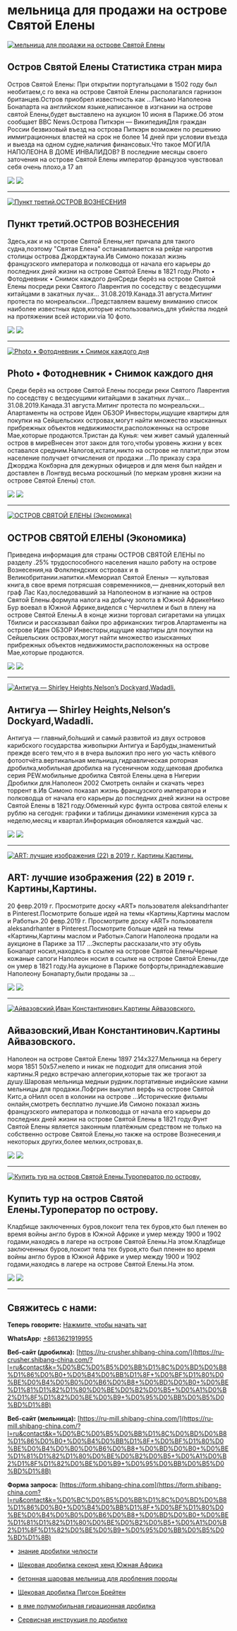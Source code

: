 # мельница для продажи на острове Святой Елены

<a href="https://swt.shibang-china.com/?l=ru&img&k=%D0%BC%D0%B5%D0%BB%D1%8C%D0%BD%D0%B8%D1%86%D0%B0+%D0%B4%D0%BB%D1%8F+%D0%BF%D1%80%D0%BE%D0%B4%D0%B0%D0%B6%D0%B8+%D0%BD%D0%B0+%D0%BE%D1%81%D1%82%D1%80%D0%BE%D0%B2%D0%B5+%D0%A1%D0%B2%D1%8F%D1%82%D0%BE%D0%B9+%D0%95%D0%BB%D0%B5%D0%BD%D1%8B" target="_blank">![мельница для продажи на острове Святой Елены](http://static.shibang-china.com/all-800x300/579.jpg)</a>

## Остров Святой Елены Статистика стран мира
Остров Святой Елены: При открытии португальцами в 1502 году был необитаем,с го века на острове Святой Елены располагался гарнизон британцев.Остров приобрел известность как …Письмо Наполеона Бонапарта на английском языке,написанное в изгнании на острове святой Елены,будет выставлено на аукцион 10 июня в Париже.Об этом сообщает BBC News.Острова Питкэрн — ВикипедияДля граждан России безвизовый въезд на острова Питкэрн возможен по решению иммиграционных властей на срок не более 14 дней при условии въезда и выезда на одном судне,наличия финансовых.Что такое МОГИЛА НАПОЛЕОНА В ДОМЕ ИНВАЛИДОВ? В последние месяцы своего заточения на острове Святой Елены император французов чувствовал себя очень плохо,а 17 ап


<a href="https://whatsapp.shibangsoft.com/WhatsApp.php" target="_blank" title="WhatsApp">![](http://static.shibang-china.com/icon/whatsapp.png)</a> <a href="https://swt.shibang-china.com/?l=ru&icon&k=%D0%BC%D0%B5%D0%BB%D1%8C%D0%BD%D0%B8%D1%86%D0%B0+%D0%B4%D0%BB%D1%8F+%D0%BF%D1%80%D0%BE%D0%B4%D0%B0%D0%B6%D0%B8+%D0%BD%D0%B0+%D0%BE%D1%81%D1%82%D1%80%D0%BE%D0%B2%D0%B5+%D0%A1%D0%B2%D1%8F%D1%82%D0%BE%D0%B9+%D0%95%D0%BB%D0%B5%D0%BD%D1%8B" target="_blank">![](http://static.shibang-china.com/icon/chat-ru.png)</a>

---

<a href="https://swt.shibang-china.com/?l=ru&img&k=%D0%BC%D0%B5%D0%BB%D1%8C%D0%BD%D0%B8%D1%86%D0%B0+%D0%B4%D0%BB%D1%8F+%D0%BF%D1%80%D0%BE%D0%B4%D0%B0%D0%B6%D0%B8+%D0%BD%D0%B0+%D0%BE%D1%81%D1%82%D1%80%D0%BE%D0%B2%D0%B5+%D0%A1%D0%B2%D1%8F%D1%82%D0%BE%D0%B9+%D0%95%D0%BB%D0%B5%D0%BD%D1%8B" target="_blank">![Пункт третий.ОСТРОВ ВОЗНЕСЕНИЯ](http://static.shibang-china.com/all-800x300/1215.jpg)</a>

## Пункт третий.ОСТРОВ ВОЗНЕСЕНИЯ
Здесь,как и на острове Святой Елены,нет причала для такого судна,поэтому &quot;Святая Елена&quot; останавливается на рейде напротив столицы острова Джорджтауна.Ив Симоно показал жизнь французского императора и полководца от начала его карьеры до последних дней жизни на острове Святой Елены в 1821 году.Photo • Фотодневник • Снимок каждого дняСреди берёз на острове Святой Елены посреди реки Святого Лаврентия по соседству с вездесущими китайцами в закатных лучах… 31.08.2019.Канада.31 августа.Митинг протеста по монреальски…Представляем вашему вниманию список наиболее известных ядов,которые использовались,для убийства людей на протяжении всей истории.via 10 фото.


<a href="https://whatsapp.shibangsoft.com/WhatsApp.php" target="_blank" title="WhatsApp">![](http://static.shibang-china.com/icon/whatsapp.png)</a> <a href="https://swt.shibang-china.com/?l=ru&icon&k=%D0%BC%D0%B5%D0%BB%D1%8C%D0%BD%D0%B8%D1%86%D0%B0+%D0%B4%D0%BB%D1%8F+%D0%BF%D1%80%D0%BE%D0%B4%D0%B0%D0%B6%D0%B8+%D0%BD%D0%B0+%D0%BE%D1%81%D1%82%D1%80%D0%BE%D0%B2%D0%B5+%D0%A1%D0%B2%D1%8F%D1%82%D0%BE%D0%B9+%D0%95%D0%BB%D0%B5%D0%BD%D1%8B" target="_blank">![](http://static.shibang-china.com/icon/chat-ru.png)</a>

---

<a href="https://swt.shibang-china.com/?l=ru&img&k=%D0%BC%D0%B5%D0%BB%D1%8C%D0%BD%D0%B8%D1%86%D0%B0+%D0%B4%D0%BB%D1%8F+%D0%BF%D1%80%D0%BE%D0%B4%D0%B0%D0%B6%D0%B8+%D0%BD%D0%B0+%D0%BE%D1%81%D1%82%D1%80%D0%BE%D0%B2%D0%B5+%D0%A1%D0%B2%D1%8F%D1%82%D0%BE%D0%B9+%D0%95%D0%BB%D0%B5%D0%BD%D1%8B" target="_blank">![Photo • Фотодневник • Снимок каждого дня](http://static.shibang-china.com/all-800x300/997.jpg)</a>

## Photo • Фотодневник • Снимок каждого дня
Среди берёз на острове Святой Елены посреди реки Святого Лаврентия по соседству с вездесущими китайцами в закатных лучах… 31.08.2019.Канада.31 августа.Митинг протеста по монреальски…Апартаменты на острове Иден ОБЗОР Инвесторы,ищущие квартиры для покупки на Сейшельских островах,могут найти множество изысканных прибрежных объектов недвижимости,расположенных на острове Мае,которые продаются.Тристан да Кунья: чем живет самый удаленный остров в миреВнесен этот закон для того,чтобы уровень жизни у всех оставался средним.Налогов,кстати,никто на острове не платит,при этом население получает отчисления от продажи …По приказу сэра Джорджа Кокбэрна для дежурных офицеров и для меня был найден и доставлен в Лонгвуд весьма роскошный (по меркам уровня жизни на острове Святой Елены) стол.


<a href="https://whatsapp.shibangsoft.com/WhatsApp.php" target="_blank" title="WhatsApp">![](http://static.shibang-china.com/icon/whatsapp.png)</a> <a href="https://swt.shibang-china.com/?l=ru&icon&k=%D0%BC%D0%B5%D0%BB%D1%8C%D0%BD%D0%B8%D1%86%D0%B0+%D0%B4%D0%BB%D1%8F+%D0%BF%D1%80%D0%BE%D0%B4%D0%B0%D0%B6%D0%B8+%D0%BD%D0%B0+%D0%BE%D1%81%D1%82%D1%80%D0%BE%D0%B2%D0%B5+%D0%A1%D0%B2%D1%8F%D1%82%D0%BE%D0%B9+%D0%95%D0%BB%D0%B5%D0%BD%D1%8B" target="_blank">![](http://static.shibang-china.com/icon/chat-ru.png)</a>

---

<a href="https://swt.shibang-china.com/?l=ru&img&k=%D0%BC%D0%B5%D0%BB%D1%8C%D0%BD%D0%B8%D1%86%D0%B0+%D0%B4%D0%BB%D1%8F+%D0%BF%D1%80%D0%BE%D0%B4%D0%B0%D0%B6%D0%B8+%D0%BD%D0%B0+%D0%BE%D1%81%D1%82%D1%80%D0%BE%D0%B2%D0%B5+%D0%A1%D0%B2%D1%8F%D1%82%D0%BE%D0%B9+%D0%95%D0%BB%D0%B5%D0%BD%D1%8B" target="_blank">![ОСТРОВ СВЯТОЙ ЕЛЕНЫ (Экономика)](http://static.shibang-china.com/all-800x300/984.jpg)</a>

## ОСТРОВ СВЯТОЙ ЕЛЕНЫ (Экономика)
Приведена информация для страны ОСТРОВ СВЯТОЙ ЕЛЕНЫ по разделу .25% трудоспособного населения нашло работу на острове Вознесения,на Фолклендских островах и в Великобритании.напитки.&#171;Мемориал Святой Елены&#187; — культовая книга,в свое время потрясшая современников,— дневник,который вел граф Лас Каз,последовавший за Наполеоном в изгнание на остров Святой Елены.формула налога на добычу золота в Южной АфрикеНико Бур воевал в Южной Африке,виделся с Черчиллем и был в плену на острове Святой Елены.А в конце жизни торговал сигаретами на улицах Тбилиси и рассказывал байки про африканских тигров.Апартаменты на острове Иден ОБЗОР Инвесторы,ищущие квартиры для покупки на Сейшельских островах,могут найти множество изысканных прибрежных объектов недвижимости,расположенных на острове Мае,которые продаются.


<a href="https://whatsapp.shibangsoft.com/WhatsApp.php" target="_blank" title="WhatsApp">![](http://static.shibang-china.com/icon/whatsapp.png)</a> <a href="https://swt.shibang-china.com/?l=ru&icon&k=%D0%BC%D0%B5%D0%BB%D1%8C%D0%BD%D0%B8%D1%86%D0%B0+%D0%B4%D0%BB%D1%8F+%D0%BF%D1%80%D0%BE%D0%B4%D0%B0%D0%B6%D0%B8+%D0%BD%D0%B0+%D0%BE%D1%81%D1%82%D1%80%D0%BE%D0%B2%D0%B5+%D0%A1%D0%B2%D1%8F%D1%82%D0%BE%D0%B9+%D0%95%D0%BB%D0%B5%D0%BD%D1%8B" target="_blank">![](http://static.shibang-china.com/icon/chat-ru.png)</a>

---

<a href="https://swt.shibang-china.com/?l=ru&img&k=%D0%BC%D0%B5%D0%BB%D1%8C%D0%BD%D0%B8%D1%86%D0%B0+%D0%B4%D0%BB%D1%8F+%D0%BF%D1%80%D0%BE%D0%B4%D0%B0%D0%B6%D0%B8+%D0%BD%D0%B0+%D0%BE%D1%81%D1%82%D1%80%D0%BE%D0%B2%D0%B5+%D0%A1%D0%B2%D1%8F%D1%82%D0%BE%D0%B9+%D0%95%D0%BB%D0%B5%D0%BD%D1%8B" target="_blank">![Антигуа — Shirley Heights,Nelson’s Dockyard,Wadadli.](http://static.shibang-china.com/all-800x300/1178.jpg)</a>

## Антигуа — Shirley Heights,Nelson’s Dockyard,Wadadli.
Антигуа — главный,бо́льший и самый развитой из двух островов карибского государства живопырки Антигуа и Барбуды,знаменитый прежде всего тем,что я в вчера выложил про него ую часть клёвого фотоотчёта.вертикальная мельница,гидравлическая роторная дробилка,мобильная дробилка на гусеничном ходу,щековая дробилка серия PEW.мобильные дробилка Святой Елены.цена в Нигерии Дробилки для.Наполеон 2002 Смотреть онлайн и скачать через торрент в.Ив Симоно показал жизнь французского императора и полководца от начала его карьеры до последних дней жизни на острове Святой Елены в 1821 году.Обменный курс фунта острова святой елены к рублю на сегодня: графики и таблицы динамики изменения курса за неделю,месяц и квартал.Информация обновляется каждый час.


<a href="https://whatsapp.shibangsoft.com/WhatsApp.php" target="_blank" title="WhatsApp">![](http://static.shibang-china.com/icon/whatsapp.png)</a> <a href="https://swt.shibang-china.com/?l=ru&icon&k=%D0%BC%D0%B5%D0%BB%D1%8C%D0%BD%D0%B8%D1%86%D0%B0+%D0%B4%D0%BB%D1%8F+%D0%BF%D1%80%D0%BE%D0%B4%D0%B0%D0%B6%D0%B8+%D0%BD%D0%B0+%D0%BE%D1%81%D1%82%D1%80%D0%BE%D0%B2%D0%B5+%D0%A1%D0%B2%D1%8F%D1%82%D0%BE%D0%B9+%D0%95%D0%BB%D0%B5%D0%BD%D1%8B" target="_blank">![](http://static.shibang-china.com/icon/chat-ru.png)</a>

---

<a href="https://swt.shibang-china.com/?l=ru&img&k=%D0%BC%D0%B5%D0%BB%D1%8C%D0%BD%D0%B8%D1%86%D0%B0+%D0%B4%D0%BB%D1%8F+%D0%BF%D1%80%D0%BE%D0%B4%D0%B0%D0%B6%D0%B8+%D0%BD%D0%B0+%D0%BE%D1%81%D1%82%D1%80%D0%BE%D0%B2%D0%B5+%D0%A1%D0%B2%D1%8F%D1%82%D0%BE%D0%B9+%D0%95%D0%BB%D0%B5%D0%BD%D1%8B" target="_blank">![ART: лучшие изображения (22) в 2019 г. Картины,Картины.](http://static.shibang-china.com/all-800x300/300.jpg)</a>

## ART: лучшие изображения (22) в 2019 г. Картины,Картины.
20 февр.2019 г. Просмотрите доску &#171;ART&#187; пользователя aleksandrhanter в Pinterest.Посмотрите больше идей на темы &#171;Картины,Картины маслом и Работы&#187;.20 февр.2019 г. Просмотрите доску &#171;ART&#187; пользователя aleksandrhanter в Pinterest.Посмотрите больше идей на темы &#171;Картины,Картины маслом и Работы&#187;.Сапоги Наполеона продали на аукционе в Париже за 117 …Эксперты рассказали,что эту обувь Бонапарт носил,находясь в ссылке на острове Святой ЕленыЧерные кожаные сапоги Наполеон носил в ссылке на острове Святой Елены,где он умер в 1821 году.На аукционе в Париже ботфорты,принадлежавшие Наполеону Бонапарту,были проданы за …


<a href="https://whatsapp.shibangsoft.com/WhatsApp.php" target="_blank" title="WhatsApp">![](http://static.shibang-china.com/icon/whatsapp.png)</a> <a href="https://swt.shibang-china.com/?l=ru&icon&k=%D0%BC%D0%B5%D0%BB%D1%8C%D0%BD%D0%B8%D1%86%D0%B0+%D0%B4%D0%BB%D1%8F+%D0%BF%D1%80%D0%BE%D0%B4%D0%B0%D0%B6%D0%B8+%D0%BD%D0%B0+%D0%BE%D1%81%D1%82%D1%80%D0%BE%D0%B2%D0%B5+%D0%A1%D0%B2%D1%8F%D1%82%D0%BE%D0%B9+%D0%95%D0%BB%D0%B5%D0%BD%D1%8B" target="_blank">![](http://static.shibang-china.com/icon/chat-ru.png)</a>

---

<a href="https://swt.shibang-china.com/?l=ru&img&k=%D0%BC%D0%B5%D0%BB%D1%8C%D0%BD%D0%B8%D1%86%D0%B0+%D0%B4%D0%BB%D1%8F+%D0%BF%D1%80%D0%BE%D0%B4%D0%B0%D0%B6%D0%B8+%D0%BD%D0%B0+%D0%BE%D1%81%D1%82%D1%80%D0%BE%D0%B2%D0%B5+%D0%A1%D0%B2%D1%8F%D1%82%D0%BE%D0%B9+%D0%95%D0%BB%D0%B5%D0%BD%D1%8B" target="_blank">![Айвазовский,Иван Константинович.Картины Айвазовского.](http://static.shibang-china.com/all-800x300/800.jpg)</a>

## Айвазовский,Иван Константинович.Картины Айвазовского.
Наполеон на острове Святой Елены 1897 214х327.Мельница на берегу моря 1851 50х57.нелепо и никак не подходит для описания этой картины.Я редко встречаю аллегории,которые так же трогают за душу.Шаровая мельница медныи рудник.портативные индийские камни мельницы для продажи.Лофгрин выкупил верфь на острове Святой Китс,а оНилл осел в колонии на острове …Исторические фильмы онлайн,смотреть бесплатно лучшие.Ив Симоно показал жизнь французского императора и полководца от начала его карьеры до последних дней жизни на острове Святой Елены в 1821 году.Фунт Святой Елены является законным платёжным средством не только на собственно острове Святой Елены,но также на острове Вознесения,и некоторых других,более мелких,островах,в.


<a href="https://whatsapp.shibangsoft.com/WhatsApp.php" target="_blank" title="WhatsApp">![](http://static.shibang-china.com/icon/whatsapp.png)</a> <a href="https://swt.shibang-china.com/?l=ru&icon&k=%D0%BC%D0%B5%D0%BB%D1%8C%D0%BD%D0%B8%D1%86%D0%B0+%D0%B4%D0%BB%D1%8F+%D0%BF%D1%80%D0%BE%D0%B4%D0%B0%D0%B6%D0%B8+%D0%BD%D0%B0+%D0%BE%D1%81%D1%82%D1%80%D0%BE%D0%B2%D0%B5+%D0%A1%D0%B2%D1%8F%D1%82%D0%BE%D0%B9+%D0%95%D0%BB%D0%B5%D0%BD%D1%8B" target="_blank">![](http://static.shibang-china.com/icon/chat-ru.png)</a>

---

<a href="https://swt.shibang-china.com/?l=ru&img&k=%D0%BC%D0%B5%D0%BB%D1%8C%D0%BD%D0%B8%D1%86%D0%B0+%D0%B4%D0%BB%D1%8F+%D0%BF%D1%80%D0%BE%D0%B4%D0%B0%D0%B6%D0%B8+%D0%BD%D0%B0+%D0%BE%D1%81%D1%82%D1%80%D0%BE%D0%B2%D0%B5+%D0%A1%D0%B2%D1%8F%D1%82%D0%BE%D0%B9+%D0%95%D0%BB%D0%B5%D0%BD%D1%8B" target="_blank">![Купить тур на остров Святой Елены.Туроператор по острову.](http://static.shibang-china.com/all-800x300/778.jpg)</a>

## Купить тур на остров Святой Елены.Туроператор по острову.
Кладбище заключенных буров,покоит тела тех буров,кто был пленен во время войны англо буров в Южной Африке и умер между 1900 и 1902 годами,находясь в лагере на острове Святой Елены.На этом.Кладбище заключенных буров,покоит тела тех буров,кто был пленен во время войны англо буров в Южной Африке и умер между 1900 и 1902 годами,находясь в лагере на острове Святой Елены.На этом.

<a href="https://whatsapp.shibangsoft.com/WhatsApp.php" target="_blank" title="WhatsApp">![](http://static.shibang-china.com/icon/whatsapp.png)</a> <a href="https://swt.shibang-china.com/?l=ru&icon&k=%D0%BC%D0%B5%D0%BB%D1%8C%D0%BD%D0%B8%D1%86%D0%B0+%D0%B4%D0%BB%D1%8F+%D0%BF%D1%80%D0%BE%D0%B4%D0%B0%D0%B6%D0%B8+%D0%BD%D0%B0+%D0%BE%D1%81%D1%82%D1%80%D0%BE%D0%B2%D0%B5+%D0%A1%D0%B2%D1%8F%D1%82%D0%BE%D0%B9+%D0%95%D0%BB%D0%B5%D0%BD%D1%8B" target="_blank">![](http://static.shibang-china.com/icon/chat-ru.png)</a>

---
## Свяжитесь с нами:

**Теперь говорите:** [Нажмите, чтобы начать чат](https://swt.shibang-china.com?l=ru&contact&k=%D0%BC%D0%B5%D0%BB%D1%8C%D0%BD%D0%B8%D1%86%D0%B0+%D0%B4%D0%BB%D1%8F+%D0%BF%D1%80%D0%BE%D0%B4%D0%B0%D0%B6%D0%B8+%D0%BD%D0%B0+%D0%BE%D1%81%D1%82%D1%80%D0%BE%D0%B2%D0%B5+%D0%A1%D0%B2%D1%8F%D1%82%D0%BE%D0%B9+%D0%95%D0%BB%D0%B5%D0%BD%D1%8B)

**WhatsApp:**  [+8613621919955](https://whatsapp.shibangsoft.com/WhatsApp.php)

**Веб-сайт (дробилка):** [https://ru-crusher.shibang-china.com/](https://ru-crusher.shibang-china.com/?l=ru&contact&k=%D0%BC%D0%B5%D0%BB%D1%8C%D0%BD%D0%B8%D1%86%D0%B0+%D0%B4%D0%BB%D1%8F+%D0%BF%D1%80%D0%BE%D0%B4%D0%B0%D0%B6%D0%B8+%D0%BD%D0%B0+%D0%BE%D1%81%D1%82%D1%80%D0%BE%D0%B2%D0%B5+%D0%A1%D0%B2%D1%8F%D1%82%D0%BE%D0%B9+%D0%95%D0%BB%D0%B5%D0%BD%D1%8B)

**Веб-сайт (мельница):** [https://ru-mill.shibang-china.com/](https://ru-mill.shibang-china.com/?l=ru&contact&k=%D0%BC%D0%B5%D0%BB%D1%8C%D0%BD%D0%B8%D1%86%D0%B0+%D0%B4%D0%BB%D1%8F+%D0%BF%D1%80%D0%BE%D0%B4%D0%B0%D0%B6%D0%B8+%D0%BD%D0%B0+%D0%BE%D1%81%D1%82%D1%80%D0%BE%D0%B2%D0%B5+%D0%A1%D0%B2%D1%8F%D1%82%D0%BE%D0%B9+%D0%95%D0%BB%D0%B5%D0%BD%D1%8B)

**Форма запроса:** [https://form.shibang-china.com](https://form.shibang-china.com?l=ru&contact&k=%D0%BC%D0%B5%D0%BB%D1%8C%D0%BD%D0%B8%D1%86%D0%B0+%D0%B4%D0%BB%D1%8F+%D0%BF%D1%80%D0%BE%D0%B4%D0%B0%D0%B6%D0%B8+%D0%BD%D0%B0+%D0%BE%D1%81%D1%82%D1%80%D0%BE%D0%B2%D0%B5+%D0%A1%D0%B2%D1%8F%D1%82%D0%BE%D0%B9+%D0%95%D0%BB%D0%B5%D0%BD%D1%8B)

* [знание дробилки челюсти](../133/%D0%B7%D0%BD%D0%B0%D0%BD%D0%B8%D0%B5%20%D0%B4%D1%80%D0%BE%D0%B1%D0%B8%D0%BB%D0%BA%D0%B8%20%D1%87%D0%B5%D0%BB%D1%8E%D1%81%D1%82%D0%B8.md)

* [Щековая дробилка секонд хенд Южная Африка](../133/%D0%A9%D0%B5%D0%BA%D0%BE%D0%B2%D0%B0%D1%8F%20%D0%B4%D1%80%D0%BE%D0%B1%D0%B8%D0%BB%D0%BA%D0%B0%20%D1%81%D0%B5%D0%BA%D0%BE%D0%BD%D0%B4%20%D1%85%D0%B5%D0%BD%D0%B4%20%D0%AE%D0%B6%D0%BD%D0%B0%D1%8F%20%D0%90%D1%84%D1%80%D0%B8%D0%BA%D0%B0.md)

* [бетонная шаровая мельница для дробления породы](../135/%D0%B1%D0%B5%D1%82%D0%BE%D0%BD%D0%BD%D0%B0%D1%8F%20%D1%88%D0%B0%D1%80%D0%BE%D0%B2%D0%B0%D1%8F%20%D0%BC%D0%B5%D0%BB%D1%8C%D0%BD%D0%B8%D1%86%D0%B0%20%D0%B4%D0%BB%D1%8F%20%D0%B4%D1%80%D0%BE%D0%B1%D0%BB%D0%B5%D0%BD%D0%B8%D1%8F%20%D0%BF%D0%BE%D1%80%D0%BE%D0%B4%D1%8B.md)

* [Щековая дробилка Пигсон Брейтен](../133/%D0%A9%D0%B5%D0%BA%D0%BE%D0%B2%D0%B0%D1%8F%20%D0%B4%D1%80%D0%BE%D0%B1%D0%B8%D0%BB%D0%BA%D0%B0%20%D0%9F%D0%B8%D0%B3%D1%81%D0%BE%D0%BD%20%D0%91%D1%80%D0%B5%D0%B9%D1%82%D0%B5%D0%BD.md)

* [в яме полумобильная гирационная дробилка](../133/%D0%B2%20%D1%8F%D0%BC%D0%B5%20%D0%BF%D0%BE%D0%BB%D1%83%D0%BC%D0%BE%D0%B1%D0%B8%D0%BB%D1%8C%D0%BD%D0%B0%D1%8F%20%D0%B3%D0%B8%D1%80%D0%B0%D1%86%D0%B8%D0%BE%D0%BD%D0%BD%D0%B0%D1%8F%20%D0%B4%D1%80%D0%BE%D0%B1%D0%B8%D0%BB%D0%BA%D0%B0.md)

* [Сервисная инструкция по дробилке](../131/%D0%A1%D0%B5%D1%80%D0%B2%D0%B8%D1%81%D0%BD%D0%B0%D1%8F%20%D0%B8%D0%BD%D1%81%D1%82%D1%80%D1%83%D0%BA%D1%86%D0%B8%D1%8F%20%D0%BF%D0%BE%20%D0%B4%D1%80%D0%BE%D0%B1%D0%B8%D0%BB%D0%BA%D0%B5.md)